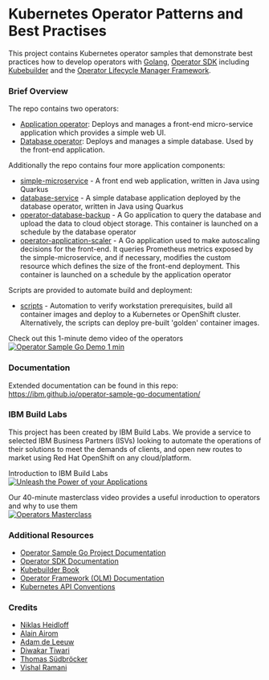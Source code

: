 # Kubernetes Operator Patterns and Best Practises

This project contains Kubernetes operator samples that demonstrate best practices how to develop operators with [Golang](https://go.dev/), [Operator SDK](https://sdk.operatorframework.io/) including [Kubebuilder](https://github.com/kubernetes-sigs/kubebuilder) and the [Operator Lifecycle Manager Framework](https://operatorframework.io/).

### Brief Overview

The repo contains two operators:
* [Application operator](https://github.com/IBM/operator-sample-go/tree/main/operator-application): Deploys and manages a front-end micro-service application which provides a simple web UI.
* [Database operator](https://github.com/IBM/operator-sample-go/tree/main/operator-database): Deploys and manages a simple database. Used by the front-end application.

Additionally the repo contains four more application components:

* [simple-microservice](https://github.com/IBM/operator-sample-go/tree/main/simple-microservice) - A front end web application, written in Java using Quarkus
* [database-service](https://github.com/IBM/operator-sample-go/tree/main/database-service) - A simple database application deployed by the database operator, written in Java using Quarkus
* [operator-database-backup](https://github.com/IBM/operator-sample-go/tree/main/operator-database-backup) - A Go application to query the database and upload the data to cloud object storage.  This container is launched on a schedule by the database operator
* [operator-application-scaler](https://github.com/IBM/operator-sample-go/tree/main/operator-application-scaler) - A Go application used to make autoscaling decisions for the front-end.  It queries Prometheus metrics exposed by the simple-microservice, and if necessary, modifies the custom resource which defines the size of the front-end deployment.  This container is launched on a schedule by the application operator

Scripts are provided to automate build and deployment:

* [scripts](https://github.com/IBM/operator-sample-go/tree/main/scripts) - Automation to verify workstation prerequisites, build all container images and deploy to a Kubernetes or OpenShift cluster.  Alternatively, the scripts can deploy pre-built 'golden' container images.

Check out this 1-minute demo video of the operators<br>
[![Operator Sample Go Demo 1 min](https://img.youtube.com/vi/iblGZ8mmbGo/0.jpg)](https://www.youtube.com/watch?v=iblGZ8mmbGo "Click play on YouTube")


### Documentation

Extended documentation can be found in this repo:
https://ibm.github.io/operator-sample-go-documentation/


### IBM Build Labs

This project has been created by IBM Build Labs.  We provide a service to selected IBM Business Partners (ISVs) looking to automate the operations of their solutions to meet the demands of clients, and open new routes to market using Red Hat OpenShift on any cloud/platform.

Introduction to IBM Build Labs<br>
[![Unleash the Power of your Applications](https://img.youtube.com/vi/WDBn-kgkct4/0.jpg)](https://www.youtube.com/watch?v=WDBn-kgkct4 "Click play on youtube")

Our 40-minute masterclass video provides a useful inroduction to operators and why to use them<br>
[![Operators Masterclass](https://img.youtube.com/vi/D6njEyXPieg/0.jpg)](https://www.youtube.com/watch?v=D6njEyXPieg "Click play on youtube")

### Additional Resources

* [Operator Sample Go Project Documentation](https://ibm.github.io/operator-sample-go-documentation/)
* [Operator SDK Documentation](https://sdk.operatorframework.io/docs/overview/)
* [Kubebuilder Book](https://book.kubebuilder.io/)
* [Operator Framework (OLM) Documentation](https://olm.operatorframework.io/docs/)
* [Kubernetes API Conventions](https://github.com/kubernetes/community/blob/master/contributors/devel/sig-architecture/api-conventions.md)

### Credits

  * [Niklas Heidloff](https://twitter.com/nheidloff)
  * [Alain Airom](https://twitter.com/AAairom)
  * [Adam de Leeuw](https://www.linkedin.com/in/deleeuwa/) 
  * [Diwakar Tiwari](https://twitter.com/diwakarptiwari)
  * [Thomas Südbröcker](https://twitter.com/tsuedbroecker)
  * [Vishal Ramani](https://www.linkedin.com/in/vishalramani/)